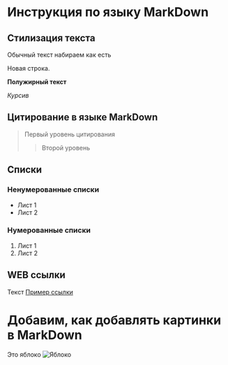 # Инструкция по языку MarkDown

## Стилизация текста
Обычный текст набираем как есть

Новая строка.

**Полужирный текст**

*Курсив*

## Цитирование в языке MarkDown
> Первый уровень цитирования
>> Второй уровень 

## Списки 
### Ненумерованные списки
* Лист 1
* Лист 2

### Нумерованные списки
1. Лист 1
2. Лист 2

## WEB ссылки
Текст [Пример ссылки](http.example.com "Всплывающая подсказка")

# Добавим, как добавлять картинки в MarkDown
Это яблоко
![Яблоко](apple.jpg)